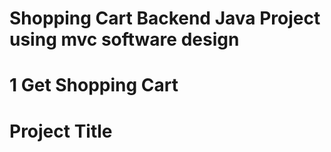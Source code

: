 # Shopping Cart Backend Java Project using mvc software design

# 1 Get Shopping Cart

# Project Title

